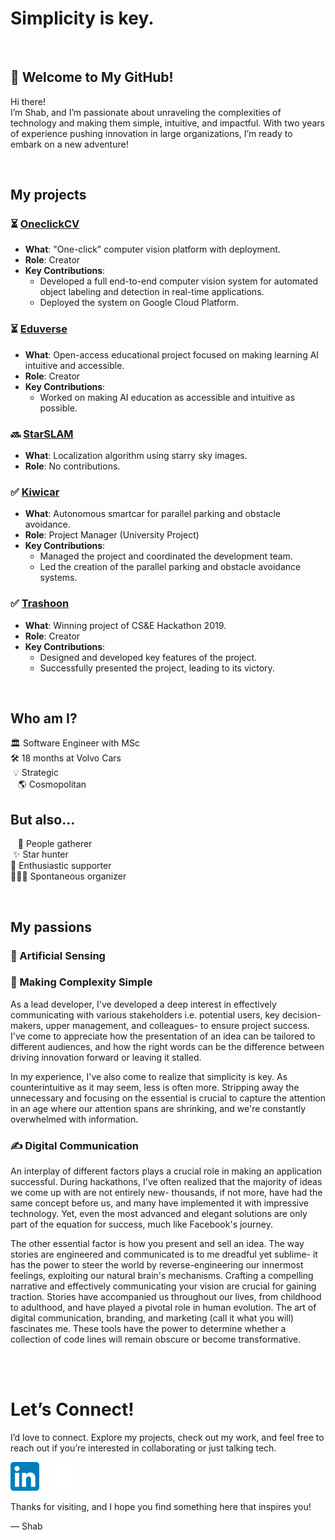 # Simplicity is key.

<br>

## 🚀 Welcome to My GitHub!

Hi there! <br>I’m Shab, and I’m passionate about unraveling the complexities of technology and making them simple, intuitive, and impactful. With two years of experience pushing innovation in large organizations, I’m ready to embark on a new adventure!

<br>

## My projects

### ⏳ [OneclickCV]()
- **What**: "One-click" computer vision platform with deployment.
- **Role**: Creator
- **Key Contributions**:
  - Developed a full end-to-end computer vision system for automated object labeling and detection in real-time applications.
  - Deployed the system on Google Cloud Platform.

### ⏳ [Eduverse](https://github.com/shabonout/eduverse)
- **What**: Open-access educational project focused on making learning AI intuitive and accessible.
- **Role**: Creator
- **Key Contributions**:
  - Worked on making AI education as accessible and intuitive as possible.

### 🔜 [StarSLAM]()
- **What**: Localization algorithm using starry sky images.
- **Role**: No contributions.

### ✅ [Kiwicar](https://github.com/shabonout/group-08)
- **What**: Autonomous smartcar for parallel parking and obstacle avoidance.
- **Role**: Project Manager (University Project)
- **Key Contributions**:
  - Managed the project and coordinated the development team.
  - Led the creation of the parallel parking and obstacle avoidance systems.

### ✅ [Trashoon](https://github.com/shabonout/trashoon)
- **What**: Winning project of CS&E Hackathon 2019.
- **Role**: Creator
- **Key Contributions**:
  - Designed and developed key features of the project.
  - Successfully presented the project, leading to its victory.

<br>

## Who am I?

🏛️ Software Engineer with MSc <br> 
🛠️ 18 months at Volvo Cars <br> 
&nbsp;💡 Strategic <br>
&nbsp;&nbsp;&nbsp;🌎 Cosmopolitan 

## But also...

&nbsp;&nbsp;&nbsp;👥 People gatherer <br>
&nbsp;✨ Star hunter <br>
💬 Enthusiastic supporter <br>
🏃🏻‍♂️ Spontaneous organizer <br> 


<br>

## My passions

### 🤖 Artificial Sensing


### 🧩 Making Complexity Simple
As a lead developer, I've developed a deep interest in effectively communicating with various stakeholders i.e. potential users, key decision-makers, upper management, and colleagues- to ensure project success. I've come to appreciate how the presentation of an idea can be tailored to different audiences, and how the right words can be the difference between driving innovation forward or leaving it stalled.

In my experience, I've also come to realize that simplicity is key. As counterintuitive as it may seem, less is often more. Stripping away the unnecessary and focusing on the essential is crucial to capture the attention in an age where our attention spans are shrinking, and we're constantly overwhelmed with information.


### ✍ Digital Communication
An interplay of different factors plays a crucial role in making an application successful. During hackathons, I've often realized that the majority of ideas we come up with are not entirely new- thousands, if not more, have had the same concept before us, and many have implemented it with impressive technology. Yet, even the most advanced and elegant solutions are only part of the equation for success, much like Facebook's journey.

The other essential factor is how you present and sell an idea. The way stories are engineered and communicated is to me dreadful yet sublime- it has the power to steer the world by reverse-engineering our innermost feelings, exploiting our natural brain's mechanisms. Crafting a compelling narrative and effectively communicating your vision are crucial for gaining traction. Stories have accompanied us throughout our lives, from childhood to adulthood, and have played a pivotal role in human evolution. The art of digital communication, branding, and marketing (call it what you will) fascinates me. These tools have the power to determine whether a collection of code lines will remain obscure or become transformative.

<br>

<br>

# Let’s Connect!
I’d love to connect. Explore my projects, check out my work, and feel free to reach out if you’re interested in collaborating or just talking tech.

[<img src="https://raw.githubusercontent.com/shabonout/about-me/88112a86b409bd26995a701d38b2dc2472607134/LinkedIn_icon.svg" alt="Connect with me" height="46" />](https://www.linkedin.com/in/shab-pompeiano) &nbsp;&nbsp;
[<img src="https://raw.githubusercontent.com/shabonout/about-me/9b75b02d59aabed35495b4c144877e5c75ac51bf/github.svg" alt="Connect with me" height="46" />](https://github.com/shabpompeiano)

Thanks for visiting, and I hope you find something here that inspires you!

— Shab






